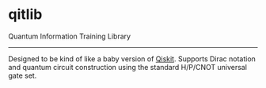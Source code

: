 # qitlib

Quantum Information Training Library

---

Designed to be kind of like a baby version of [Qiskit][1]. Supports Dirac
notation and quantum circuit construction using the standard H/P/CNOT universal
gate set.

[1]: https://qiskit.org/

